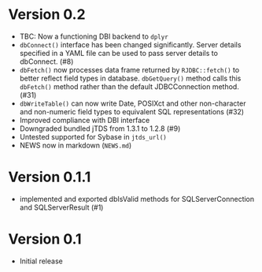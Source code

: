 # Version 0.2

- TBC: Now a functioning DBI backend to `dplyr`
- `dbConnect()` interface has been changed significantly. Server details specified in a YAML file can be used to pass server details to dbConnect. (#8)
- `dbFetch()` now processes data frame returned by `RJDBC::fetch()` to better reflect field types in database. `dbGetQuery()` method calls this `dbFetch()` method rather than the default JDBCConnection method. (#31)
- `dbWriteTable()` can now write Date, POSIXct and other non-character and non-numeric field types to equivalent SQL representations (#32)
- Improved compliance with DBI interface
- Downgraded bundled jTDS from 1.3.1 to 1.2.8 (#9)
- Untested supported for Sybase in `jtds_url()`
- NEWS now in markdown (`NEWS.md`)

# Version 0.1.1

- implemented and exported dbIsValid methods for SQLServerConnection and SQLServerResult (#1)

# Version 0.1

- Initial release
